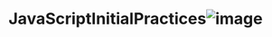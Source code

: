 # JavaScriptInitialPractices![image](https://user-images.githubusercontent.com/47164453/212508564-fc75d494-85f8-4647-a6da-1502c4cdac59.png)

